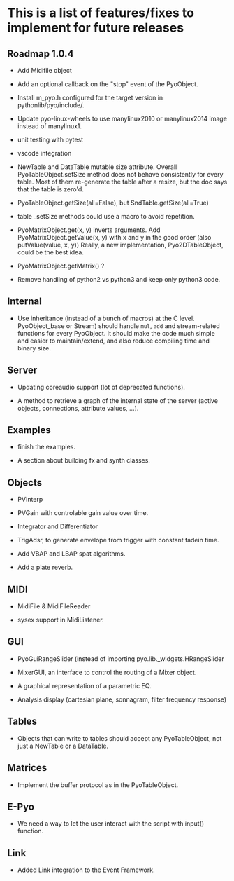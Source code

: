 This is a list of features/fixes to implement for future releases
=================================================================

Roadmap 1.0.4
-------------

- Add Midifile object

- Add an optional callback on the "stop" event of the PyoObject. 

- Install m_pyo.h configured for the target version in pythonlib/pyo/include/.

- Update pyo-linux-wheels to use manylinux2010 or manylinux2014 image instead of manylinux1.

- unit testing with pytest

- vscode integration

- NewTable and DataTable mutable size attribute.
  Overall PyoTableObject.setSize method does not behave consistently for every table.
  Most of them re-generate the table after a resize, but the doc says that the table is zero'd.

- PyoTableObject.getSize(all=False), but SndTable.getSize(all=True)

- table _setSize methods could use a macro to avoid repetition.

- PyoMatrixObject.get(x, y) inverts arguments. Add PyoMatrixObject.getValue(x, y) with x and y in the good order (also putValue(value, x, y))
  Really, a new implementation, Pyo2DTableObject, could be the best idea.

- PyoMatrixObject.getMatrix() ?

- Remove handling of python2 vs python3 and keep only python3 code.

Internal
--------

- Use inheritance (instead of a bunch of macros) at the C level. 
  PyoObject_base or Stream) should handle `mul`, `add` and 
  stream-related functions for every PyoObject. It should make the 
  code much simple and easier to maintain/extend, and also reduce 
  compiling time and binary size.

Server
------

- Updating coreaudio support (lot of deprecated functions).

- A method to retrieve a graph of the internal state of the server 
  (active objects, connections, attribute values, ...).

Examples
--------

- finish the examples.

- A section about building fx and synth classes.

Objects
-------

- PVInterp

- PVGain with controlable gain value over time.

- Integrator and Differentiator

- TrigAdsr, to generate envelope from trigger with constant fadein time.

- Add VBAP and LBAP spat algorithms.

- Add a plate reverb.

MIDI
----

- MidiFile & MidiFileReader

- sysex support in MidiListener.

GUI
---

- PyoGuiRangeSlider (instead of importing pyo.lib._widgets.HRangeSlider

- MixerGUI, an interface to control the routing of a Mixer object.

- A graphical representation of a parametric EQ.

- Analysis display (cartesian plane, sonnagram, filter frequency response)

Tables
------

- Objects that can write to tables should accept any PyoTableObject,
  not just a NewTable or a DataTable.

Matrices
--------

- Implement the buffer protocol as in the PyoTableObject.

E-Pyo
-----

- We need a way to let the user interact with the script with input() function.

Link
----

- Added Link integration to the Event Framework.
